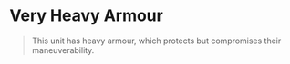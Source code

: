# Very Heavy Armour

> This unit has heavy armour, which protects but compromises their maneuverability.
